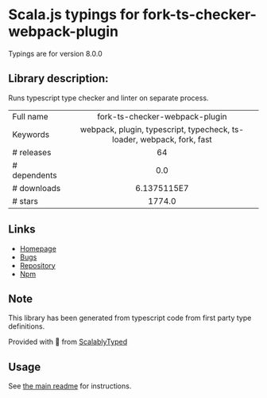 
# Scala.js typings for fork-ts-checker-webpack-plugin

Typings are for version 8.0.0

## Library description:
Runs typescript type checker and linter on separate process.

|                    |                 |
| ------------------ | :-------------: |
| Full name          | fork-ts-checker-webpack-plugin |
| Keywords           | webpack, plugin, typescript, typecheck, ts-loader, webpack, fork, fast |
| # releases         | 64 |
| # dependents       | 0.0 |
| # downloads        | 6.1375115E7 |
| # stars            | 1774.0 |

## Links
- [Homepage](https://github.com/TypeStrong/fork-ts-checker-webpack-plugin#readme)
- [Bugs](https://github.com/TypeStrong/fork-ts-checker-webpack-plugin/issues)
- [Repository](https://github.com/TypeStrong/fork-ts-checker-webpack-plugin)
- [Npm](https://www.npmjs.com/package/fork-ts-checker-webpack-plugin)
    


## Note
This library has been generated from typescript code from first party type definitions.

Provided with :purple_heart: from [ScalablyTyped](https://github.com/oyvindberg/ScalablyTyped)

## Usage
See [the main readme](../../readme.md) for instructions.


